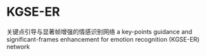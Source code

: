 # KGSE-ER
关键点引导与显著帧增强的情感识别网络
a key-points guidance and significant-frames enhancement for emotion recognition (KGSE-ER) network
